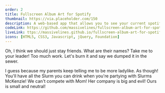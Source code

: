 ```yaml
---
order: 2
title: Fullscreen Album Art for Spotify
thumbnail: https://via.placeholder.com/150
description: A web-based app that allows you to see your current spotify playing track album art fullscreen on any browser.
codeLink: https://github.com/massivelines/fullscreen-album-art-for-spotify
liveLink: ttps://massivelines.github.io/fullscreen-album-art-for-spotify
icons: [HTML5, CSS3, Javascript, jQuery, Foundation]
---
```


Oh, I think we should just stay friends. What are their names? Take me to your leader! Too much work. Let's burn it and say we dumped it in the sewer.

I guess because my parents keep telling me to be more ladylike. As though! You'll have all the Slurm you can drink when you're partying with Slurms McKenzie! We can't compete with Mom! Her company is big and evil! Ours is small and neutral!
